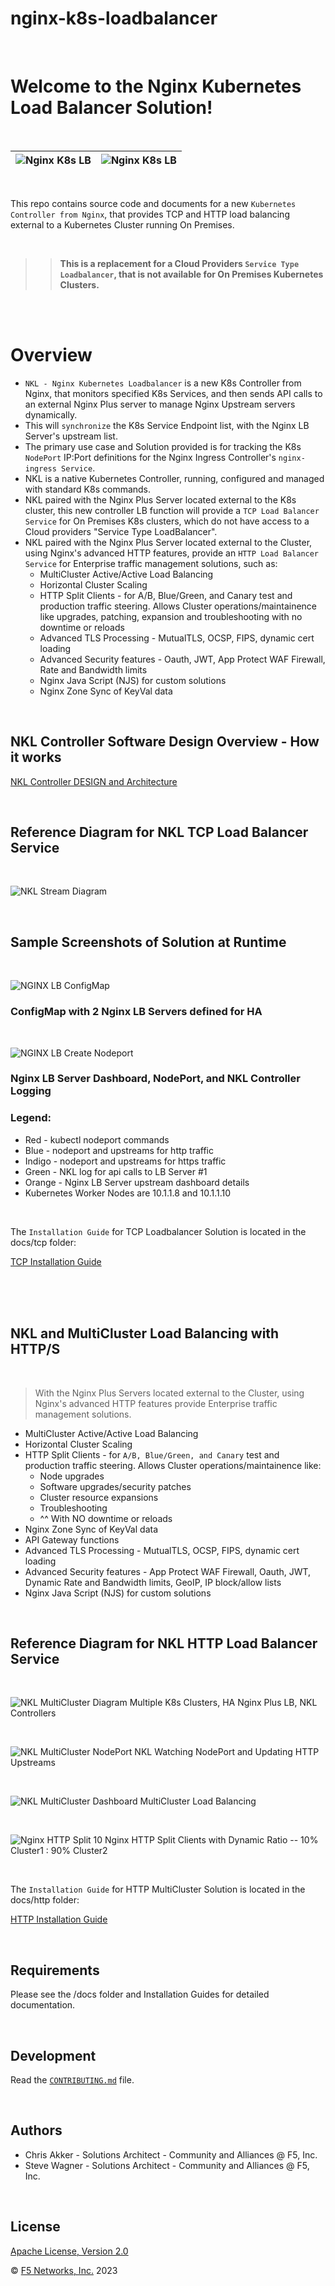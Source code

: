 # nginx-k8s-loadbalancer

<br/>

# Welcome to the Nginx Kubernetes Load Balancer Solution!

<br/>

![Nginx K8s LB](docs/media/nkl-logo.png) | ![Nginx K8s LB](docs/media/nginx-2020.png)
--- | ---

<br/>

This repo contains source code and documents for a new `Kubernetes Controller from Nginx`, that provides TCP and HTTP load balancing external to a Kubernetes Cluster running On Premises.  

<br/>

>>**This is a replacement for a Cloud Providers `Service Type Loadbalancer`, that is not available for On Premises Kubernetes Clusters.**

<br/>
<br/>


# Overview

- `NKL - Nginx Kubernetes Loadbalancer` is a new K8s Controller from Nginx, that monitors specified K8s Services, and then sends API calls to an external Nginx Plus server to manage Nginx Upstream servers dynamically.  
- This will `synchronize` the K8s Service Endpoint list, with the Nginx LB Server's upstream list.  
- The primary use case and Solution provided is for tracking the K8s` NodePort` IP:Port definitions for the Nginx Ingress Controller's `nginx-ingress Service`.  
- NKL is a native Kubernetes Controller, running, configured and managed with standard K8s commands.
- NKL paired with the Nginx Plus Server located external to the K8s cluster, this new controller LB function will provide a `TCP Load Balancer Service` for On Premises K8s clusters, which do not have access to a Cloud providers "Service Type LoadBalancer".
- NKL paired with the Nginx Plus Server located external to the Cluster, using Nginx's advanced HTTP features, provide an `HTTP Load Balancer Service` for Enterprise traffic management solutions, such as:
  - MultiCluster Active/Active Load Balancing
  - Horizontal Cluster Scaling
  - HTTP Split Clients - for A/B, Blue/Green, and Canary test and production traffic steering.  Allows Cluster operations/maintainence like upgrades, patching, expansion and troubleshooting with no downtime or reloads
  - Advanced TLS Processing - MutualTLS, OCSP, FIPS, dynamic cert loading
  - Advanced Security features - Oauth, JWT, App Protect WAF Firewall, Rate and Bandwidth limits
  - Nginx Java Script (NJS) for custom solutions
  - Nginx Zone Sync of KeyVal data

<br/>

## NKL Controller Software Design Overview - How it works

[NKL Controller DESIGN and Architecture](DESIGN.md)

<br/>

## Reference Diagram for NKL TCP Load Balancer Service

<br/>

![NKL Stream Diagram](docs/media/nkl-stream-diagram.png)

<br/>

## Sample Screenshots of Solution at Runtime

<br/>

![NGINX LB ConfigMap](docs/media/nkl-configmap.png)
### ConfigMap with 2 Nginx LB Servers defined for HA

<br/>

![NGINX LB Create Nodeport](docs/media/nkl-stream-create-nodeport.png)
### Nginx LB Server Dashboard, NodePort, and NKL Controller Logging

### Legend:
- Red - kubectl nodeport commands
- Blue - nodeport and upstreams for http traffic
- Indigo - nodeport and upstreams for https traffic
- Green - NKL log for api calls to LB Server #1
- Orange - Nginx LB Server upstream dashboard details
- Kubernetes Worker Nodes are 10.1.1.8 and 10.1.1.10

<br/>

The `Installation Guide` for TCP Loadbalancer Solution is located in the docs/tcp folder:

[TCP Installation Guide](docs/tcp/tcp-installation-guide.md)

<br/>
<br/>
<br/>


## NKL and MultiCluster Load Balancing with HTTP/S

<br/>

>With the Nginx Plus Servers located external to the Cluster, using Nginx's advanced HTTP features provide Enterprise traffic management solutions.
  
- MultiCluster Active/Active Load Balancing
- Horizontal Cluster Scaling
- HTTP Split Clients - for `A/B, Blue/Green, and Canary` test and production traffic steering.  Allows Cluster operations/maintainence like:
  - Node upgrades
  - Software upgrades/security patches
  - Cluster resource expansions
  - Troubleshooting
  - ^^ With NO downtime or reloads
- Nginx Zone Sync of KeyVal data
- API Gateway functions
- Advanced TLS Processing - MutualTLS, OCSP, FIPS, dynamic cert loading
- Advanced Security features - App Protect WAF Firewall, Oauth, JWT, Dynamic Rate and Bandwidth limits, GeoIP, IP block/allow lists
- Nginx Java Script (NJS) for custom solutions

<br/>

## Reference Diagram for NKL HTTP Load Balancer Service

<br/>

![NKL MultiCluster Diagram](docs/media/nkl-multicluster-dagram.png)
Multiple K8s Clusters, HA Nginx Plus LB, NKL Controllers

<br/>

![NKL MultiCluster NodePort](docs/media/nkl-cluster1-add-nodeport.png)
NKL Watching NodePort and Updating HTTP Upstreams

<br/>

![NKL MultiCluster Dashboard](docs/media/nkl-multicluster-upstreams.png)
MultiCluster Load Balancing

<br/>

![Nginx HTTP Split 10](docs/media/nkl-clusters-10.png)
Nginx HTTP Split Clients with Dynamic Ratio -- 10% Cluster1 : 90% Cluster2 

<br/>

The `Installation Guide` for HTTP MultiCluster Solution is located in the docs/http folder:

[HTTP Installation Guide](docs/http/http-installation-guide.md)

<br/>

## Requirements

Please see the /docs folder and Installation Guides for detailed documentation.

<br/>

## Development

Read the [`CONTRIBUTING.md`](https://github.com/nginxinc/nginx-k8s-loadbalancer/blob/main/CONTRIBUTING.md) file.

<br/>

## Authors
- Chris Akker - Solutions Architect - Community and Alliances @ F5, Inc.
- Steve Wagner - Solutions Architect - Community and Alliances @ F5, Inc.

<br/>

## License

[Apache License, Version 2.0](https://github.com/nginxinc/nginx-k8s-loadbalancer/blob/main/LICENSE)

&copy; [F5 Networks, Inc.](https://www.f5.com/) 2023
